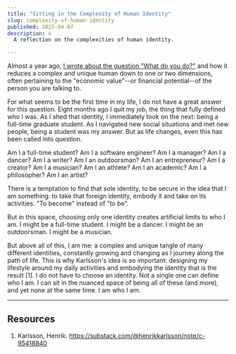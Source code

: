 ```yaml
---
title: "Sitting in the Complexity of Human Identity"
slug: complexity-of-human-identity
published: 2025-04-07
description: >
  A reflection on the complexities of human identity.

---
```


Almost a year ago, 
[I wrote about the question "What do you do?"](/posts/identity-dimensionality-reduction) and how it
reduces a complex and unique human down to one or two dimensions, often pertaining to the "economic
value"--or financial potential--of the person you are talking to.

For what seems to be the first time in my life, I do not have a great answer for this question.
Eight months ago I quit my job, the thing that fully defined who I was. As I shed that identity, I
immediately took on the next: being a full-time graduate student. As I navigated new social
situations and met new people, being a student was my answer. But as life changes, even this has
been called into question.

Am I a full-time student? Am I a software engineer? Am I a manager? Am I a dancer? Am I a writer? Am
I an outdoorsman? Am I an entrepreneur? Am I a creator? Am I a musician? Am I an athlete? Am I an
academic? Am I a philosopher? Am I an artist?

There is a temptation to find that sole identity, to be secure in the idea that I am something: to
take that foreign identity, embody it and take on its activities. "To become" instead of "to be".

But in this space, choosing only one identity creates artificial limits to who I am. I might be a
full-time student. I might be a dancer. I might be an outdoorsman. I might be a musician. 

But above all of this, I am me: a complex and unique tangle of many different identities, constantly
growing and changing as I journey along the path of life. This is why Karlsson's idea is so
important: designing my lifestyle around my daily activities and embodying the identity that is the
result [1]. I do not have to choose an identity. Not a single one can define who I am. I can sit in
the nuanced space of being all of these (and more), and yet none at the same time. I am who I am.

---

## Resources

1. Karlsson, Henrik. https://substack.com/@henrikkarlsson/note/c-95418840

